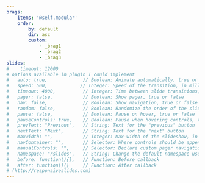 ```yaml
---
brags:
    items: '@self.modular'
    order:
        by: default
        dir: asc
        custom:
            - _brag1
            - _brag2
            - _brag3
slides:
#    timeout: 12000
# options available in plugin I could implement
#   auto: true,             // Boolean: Animate automatically, true or false
#   speed: 500,            // Integer: Speed of the transition, in milliseconds
#   timeout: 4000,          // Integer: Time between slide transitions, in milliseconds
#   pager: false,           // Boolean: Show pager, true or false
#   nav: false,             // Boolean: Show navigation, true or false
#   random: false,          // Boolean: Randomize the order of the slides, true or false
#   pause: false,           // Boolean: Pause on hover, true or false
#   pauseControls: true,    // Boolean: Pause when hovering controls, true or false
#   prevText: "Previous",   // String: Text for the "previous" button
#   nextText: "Next",       // String: Text for the "next" button
#   maxwidth: "",           // Integer: Max-width of the slideshow, in pixels
#   navContainer: "",       // Selector: Where controls should be appended to, default is after the 'ul'
#   manualControls: "",     // Selector: Declare custom pager navigation
#   namespace: "rslides",   // String: Change the default namespace used
#   before: function(){},   // Function: Before callback
#   after: function(){}     // Function: After callback
# (http://responsiveslides.com)
---
```

